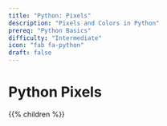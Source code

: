 ```yaml
---
title: "Python: Pixels"
description: "Pixels and Colors in Python"
prereq: "Python Basics"
difficulty: "Intermediate"
icon: "fab fa-python"
draft: false
---
```


# Python Pixels
{{% children %}}
